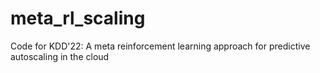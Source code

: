 # meta_rl_scaling
Code for KDD'22: A meta reinforcement learning approach for predictive autoscaling in the cloud
